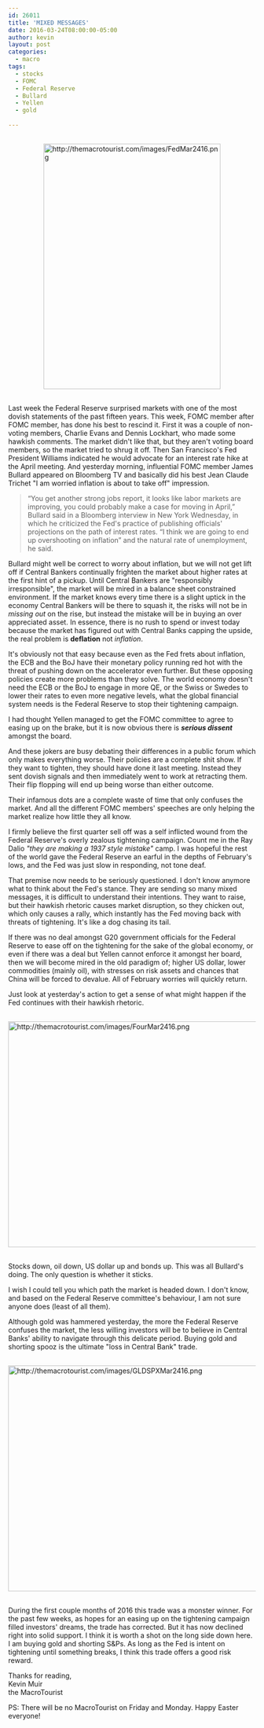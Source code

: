 ```yaml
---
id: 26011
title: 'MIXED MESSAGES'
date: 2016-03-24T08:00:00-05:00
author: kevin
layout: post
categories:
  - macro
tags:
  - stocks
  - FOMC
  - Federal Reserve
  - Bullard
  - Yellen
  - gold
   
---
```

<a href="http://themacrotourist.com/images/FedMar2416.png"><img src="http://themacrotourist.com/images/FedMar2416.png" alt="http://themacrotourist.com/images/FedMar2416.png" width="360" height="500" style="margin:30px auto;display:block;"></a>

Last week the Federal Reserve surprised markets with one of the most dovish statements of the past fifteen years.  This week, FOMC member after FOMC member, has done his best to rescind it.  First it was a couple of non-voting members, Charlie Evans and Dennis Lockhart, who made some hawkish comments.  The market didn't like that, but they aren't voting board members, so the market tried to shrug it off.  Then San Francisco's Fed President Williams indicated he would advocate for an interest rate hike at the April meeting.  And yesterday morning, influential FOMC member James Bullard appeared on Bloomberg TV and basically did his best Jean Claude Trichet "I am worried inflation is about to take off" impression.

>“You get another strong jobs report, it looks like labor markets are improving, you could probably make a case for moving in April,” Bullard said in a Bloomberg interview in New York Wednesday, in which he criticized the Fed's practice of publishing officials' projections on the path of interest rates. “I think we are going to end up overshooting on inflation” and the natural rate of unemployment, he said.

Bullard might well be correct to worry about inflation, but we will not get lift off if Central Bankers continually frighten the market about higher rates at the first hint of a pickup.  Until Central Bankers are "responsibly irresponsible", the market will be mired in a balance sheet constrained environment.  If the market knows every time there is a slight uptick in the economy Central Bankers will be there to squash it, the risks will not be in *missing out* on the rise, but instead the mistake will be in buying an over appreciated asset.  In essence, there is no rush to spend or invest today because the market has figured out with Central Banks capping the upside, the real problem is **deflation** not *inflation*.

It's obviously not that easy because even as the Fed frets about inflation, the ECB and the BoJ have their monetary policy running red hot with the threat of pushing down on the accelerator even further.  But these opposing policies create more problems than they solve.  The world economy doesn't need the ECB or the BoJ to engage in more QE, or the Swiss or Swedes to lower their rates to even more negative levels, what the global financial system needs is the Federal Reserve to stop their tightening campaign.

I had thought Yellen managed to get the FOMC committee to agree to easing up on the brake, but it is now obvious there is ***serious dissent*** amongst the board.

And these jokers are busy debating their differences in a public forum which only makes everything worse.  Their policies are a complete shit show.  If they want to tighten, they should have done it last meeting.  Instead they sent dovish signals and then immediately went to work at retracting them.  Their flip flopping will end up being worse than either outcome.

Their infamous dots are a complete waste of time that only confuses the market.  And all the different FOMC members' speeches are only helping the market realize how little they all know.

I firmly believe the first quarter sell off was a self inflicted wound from the Federal Reserve's overly zealous tightening campaign.  Count me in the Ray Dalio *"they are making a 1937 style mistake"* camp.  I was hopeful the rest of the world gave the Federal Reserve an earful in the depths of February's lows, and the Fed was just slow in responding, not tone deaf.

That premise now needs to be seriously questioned.  I don't know anymore what to think about the Fed's stance.  They are sending so many mixed messages, it is difficult to understand their intentions.  They want to raise, but their hawkish rhetoric causes market disruption, so they chicken out, which only causes a rally, which instantly has the Fed moving back with threats of tightening.  It's like a dog chasing its tail.

If there was no deal amongst G20 government officials for the Federal Reserve to ease off on the tightening for the sake of the global economy, or even if there was a deal but Yellen cannot enforce it amongst her board, then we will become mired in the old paradigm of; higher US dollar, lower commodities (mainly oil), with stresses on risk assets and chances that China will be forced to devalue.  All of February worries will quickly return.

Just look at yesterday's action to get a sense of what might happen if the Fed continues with their hawkish rhetoric.

<a href="http://themacrotourist.com/images/FourMar2416.png"><img src="http://themacrotourist.com/images/FourMar2416.png" alt="http://themacrotourist.com/images/FourMar2416.png" width="750" height="460" style="margin:30px auto;display:block;"></a>

Stocks down, oil down, US dollar up and bonds up.  This was all Bullard's doing.  The only question is whether it sticks.

I wish I could tell you which path the market is headed down.  I don't know, and based on the Federal Reserve committee's behaviour, I am not sure anyone does (least of all them).  

Although gold was hammered yesterday, the more the Federal Reserve confuses the market, the less willing investors will be to believe in Central Banks' ability to navigate through this delicate period.  Buying gold and shorting spooz is the ultimate "loss in Central Bank" trade.

<a href="http://themacrotourist.com/images/GLDSPXMar2416.png"><img src="http://themacrotourist.com/images/GLDSPXMar2416.png" alt="http://themacrotourist.com/images/GLDSPXMar2416.png" width="750" height="460" style="margin:30px auto;display:block;"></a>

During the first couple months of 2016 this trade was a monster winner.  For the past few weeks, as hopes for an easing up on the tightening campaign filled investors' dreams, the trade has corrected.  But it has now declined right into solid support.  I think it is worth a shot on the long side down here.  I am buying gold and shorting S&Ps.  As long as the Fed is intent on tightening until something breaks, I think this trade offers a good risk reward.

Thanks for reading,  
Kevin Muir  
the MacroTourist  

PS:  There will be no MacroTourist on Friday and Monday.  Happy Easter everyone!












